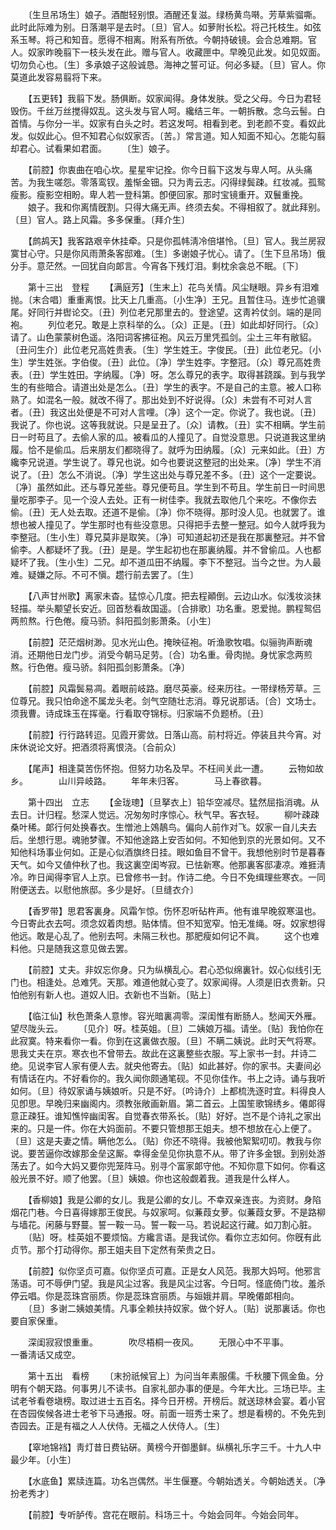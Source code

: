 <!-- { "loadSidebar": true } -->
　　〔生旦吊场生〕娘子。酒酣轻别恨。酒醒还复滋。绿杨黄鸟啭。芳草紫骝嘶。此时此际难为别。日落潮平是去时。〔旦〕官人。如萝附长松。将己托枝生。如弦系玉琴。将己和知音。愿得不相离。附系有所依。今朝持破镜。会合总难期。官人。奴家昨晚翦下一枝头发在此。赠与官人。收藏匣中。早晚见此发。如见奴面。切勿负心也。〔生〕多承娘子这般诚恳。海神之誓可证。何必多疑。〔旦〕官人。你莫道此发容易翦将下来。 

　　【五更转】我翦下发。肠俱断。奴家闻得。身体发肤。受之父母。今日为君轻毁伤。千丝万丝搅得奴乱。这头发与官人呵。纔结三年。一朝拆散。念乌云髻。白首情。与你分一半。奴家有白头之时。若这发呵。相看到老。到老颜不变。看奴此发。似奴此心。但不知君心似奴家否。〔苦。〕常言道。知人知面不知心。怎能勾翦却君心。试看果如君面。 
　　〔生〕娘子。 

　　【前腔】你衷曲在咱心坎。星星牢记拴。你今日翦下这发与卑人呵。从头痛苦。为我生嗟怨。零落鸾钗。羞惭金钿。只为靑云志。闪得绿鬓疎。红妆减。孤鸳瘦影。瘦影空相盼。卑人若一登科第。卽便回家。那时宝镜重开。双鬟重挽。 
　　娘子。我和你离情旣割。只得大痛无声。终须去矣。不得相叙了。就此拜别。〔旦〕官人。路上风霜。多多保重。〔拜介生〕 

　　【鹧鸪天】我客路艰辛休挂牵。只是你孤帏淸冷倍堪怜。〔旦〕官人。我兰房寂寞甘心守。只是你风雨萧条客邸难。〔生〕多谢娘子忧心。请了。〔生下旦吊场〕俄分手。意茫然。一回犹自向郞言。今宵各下残灯泪。剩枕余衾总不眠。〔下〕 

　　第十三出　登程 
　　【满庭芳】〔生末上〕花鸟关情。风尘瞇眼。异乡有泪难抛。〔末合唱〕重重离恨。比天上几重高。〔小生净〕王兄。且暂住马。连步忙追骥尾。好同行并辔论交。〔丑〕列位老兄那里去的。登途望。这靑衿仗剑。端的是同袍。 
　　列位老兄。敢是上京科举的么。〔众〕正是。〔丑〕如此却好同行。〔众〕请了。山色蒙蒙树色遥。洛阳词客拂征袍。风云万里凭孤剑。尘土三年有敝貂。〔丑问生介〕此位老兄高姓贵表。〔生〕学生姓王。字俊民。〔丑〕此位老兄。〔小生〕学生姓张。字伯俊。〔丑〕此位。〔净〕学生姓李。字整冠。〔众〕尊兄高姓贵表。〔丑〕学生姓田。字纳履。〔净〕呀。怎么尊兄的表字。取得甚跷蹊。到与我学生的有些暗合。请道出处是怎么。〔丑〕学生的表字。不是自己的主意。被人口称熟了。如混名一般。就改不得了。那出处到不好说得。〔众〕未尝有不可对人言者。〔丑〕我这出处便是不可对人言哩。〔净〕这个一定。你说了。我也说。〔丑〕我说了。你也说。这等我就说。只是呈丑了。〔众〕请教。〔丑〕实不相瞒。学生前日一时苟且了。去偷人家的瓜。被看瓜的人撞见了。自觉没意思。只说道我这里纳履。恰不是偷瓜。后来朋友们都晓得了。就呼为田纳履。〔众〕元来如此。〔丑〕方纔李兄说道。学生说了。尊兄也说。如今也要说这整冠的出处来。〔净〕学生不消说了。〔丑〕怎么不消说。〔净〕学生这出处与尊兄差不多。〔丑〕这个一定要说。〔净〕虽然如此。还与尊兄差些。尊兄便苟且。学生到不苟且。学生前日一时间思量吃那李子。见一个没人去处。正有一树佳李。我就去取他几个来吃。不像你去偷。〔丑〕无人处去取。还道不是偷。〔净〕你不晓得。那时没人见。也就罢了。谁想也被人撞见了。学生那时也有些没意思。只得把手去整一整冠。如今人就呼我为李整冠。〔生小生〕尊兄莫非是取笑。〔净〕可知道起初还是我在那裏整冠。并不曾偷李。人都疑坏了我。〔丑〕是是。学生起初也在那裏纳履。并不曾偷瓜。人也都疑坏了我。〔生小生〕二兄。却不道瓜田不纳履。李下不整冠。当今之世。为人最难。疑嫌之际。不可不愼。趱行前去罢了。〔生〕 

　　【八声甘州歌】离家未杳。猛惊心几度。把去程顚倒。云边山水。似浅妆淡抹轻描。举头颙望长安近。回首愁看故国遥。〔合排歌〕功名重。恩爱抛。鹏程鸳侣两煎熬。行色倦。瘦马骄。斜阳孤剑影萧条。〔小生〕 

　　【前腔】茫茫烟树渺。见水光山色。掩映征袍。听渔歌牧唱。似骊驹声断魂消。还期他日龙门步。消受今朝马足劳。〔合〕功名重。骨肉抛。身忧家念两煎熬。行色倦。瘦马骄。斜阳孤剑影萧条。〔净〕 

　　【前腔】风霜鬓易凋。着眼前岐路。磨尽英豪。经来历往。一带绿杨芳草。三位尊兄。我只怕命途不属龙头老。剑气空随壮志消。尊兄说那话。〔合〕文场士。须我曹。诗成珠玉在挥毫。行看取夺锦标。归家端不负题桥。〔丑〕 

　　【前腔】行行路转迢。见霞开雾敛。日落山高。前村将近。停装且共今宵。对床休说论文好。把酒须将离恨浇。〔合前众〕 

　　【尾声】相逢莫苦伤怀抱。但努力功名及早。不枉间关此一遭。 
　　云物如故乡。　　　　山川异岐路。 
　　年年未归客。　　　　马上春欲暮。 

　　第十四出　立志 
　　【金珑璁】〔旦拏衣上〕铅华空减尽。猛然屈指消魂。从去日。计归程。愁深人觉远。况匆匆时序惊心。秋气早。客衣轻。 
　　柳叶疎疎桑叶稀。郞行何处换春衣。生憎池上鵁鶄鸟。偏向人前作对飞。奴家一自儿夫去后。坐想行思。魂驰梦骤。不知他途路上安否如何。不知他到京的光景如何。又不知他科场事业何如。正是心似酒旗终日挂。眼如鱼目不曾干。我想他别时节是暮春天气。如今又値仲秋了也。我这裏空闺岑寂。已怯新寒。他那裏客邸凄凉。难捱淸冷。昨日闻得李官人上京。已曾修书一封。作诗二绝。今日不免缉理些寒衣。一同附便送去。以慰他旅邸。多少是好。〔旦缝衣介〕 

　　【香罗带】思君客裏身。风霜乍惊。伤怀忍听砧杵声。他有谁早晚叙寒温也。今日寄此衣去呵。须念奴着肉想。贴体情。但不知宽窄。怕无准绳。呀。奴家想得他远。敢是心乱了。他别去呵。未隔三秋也。那肥瘦如何记不眞。 
　　这个也难料他。只是随我这意见做去罢。 

　　【前腔】丈夫。非奴忘你身。只为纵横乱心。君心恐似绵裏针。奴心似线引无门也。相逢处。总难凭。天那。难道他就心变了。奴家闻得。人须是旧衣贵新。只怕他别有新人也。道奴人旧。衣新也不当新。〔贴上〕 

　　【临江仙】秋色萧条人意惨。容光暗裏凋零。深闺惟有断肠人。愁闻天外雁。望尽陇头云。 
　　〔见介〕呀。桂英姐。〔旦〕二姨娘万福。请坐。〔贴〕我怕你在此寂寞。特来看你一看。你到在这裏做衣服。〔旦〕不瞒二姨说。此时天气将寒。思我丈夫在京。寒衣也不曾带去。故此在这裏整些衣服。写上家书一封。幷诗二绝。见说李官人家有便人去。就央他寄去。〔贴〕如此甚好。你的家书。夫妻间必有情话在内。不好看你的。我久闻你颇通笔砚。不见你佳作。书上之诗。诵与我听如何。〔旦〕待奴家诵与姨娘听。只是不好。〔吟诗介〕上都梳洗逐时宜。料得良人见卽思。早晚归来幽阁内。须教张敞画新眉。第二首云。上国笙歌锦绣乡。僊郞得意正疎狂。谁知憔悴幽闺客。自觉春衣带系长。〔贴〕好好。岂不是个诗礼之家出来的。只是一件。你在大妈面前。不要只管想那王姐夫。想不想放在心上便了。〔旦〕这是夫妻之情。瞒他怎么。〔贴〕你还不晓得。我被他絮絮叨叨。教我与你说。要苦逼你改嫁那金垒这厮。幸得金垒见你执意不从。带了许多金银。到别处游荡去了。如今大妈又要你兜笼阵马。别寻个富家郞守他。不知你意下如何。你看这般光景不好。顺了他罢。〔旦〕姨娘。你也这般觑着我。道我是什么样人。 

　　【香柳娘】我是公卿的女儿。我是公卿的女儿。不幸双亲连丧。为资财。身陷烟花门巷。今日喜得嫁那王俊民。与奴家呵。似蒹葭女萝。似蒹葭女萝。不是路柳与墙花。闲藤与野蔓。誓一鞍一马。誓一鞍一马。若说起这行藏。如刀割心脏。 
　　〔贴〕呀。桂英姐不要烦恼。方纔言语。是我试你。看你立志如何。你旣有此贞节。那个打动得你。那王姐夫目下定然有荣贵之日。 

　　【前腔】似你坚贞可嘉。似你坚贞可嘉。正是女人风范。我那大妈呵。他邪言荡语。可不辱伊门望。我是风尘过客。我是风尘过客。今日呵。怪底倚门妆。羞杀停云唱。你是蕊珠宫丽质。你是蕊珠宫丽质。与姮娥并肩。早晚僊郞相向。 
　　〔旦〕多谢二姨娘美情。凡事全赖扶持奴家。做个好人。〔贴〕说那裏话。你也要自家保重。 

　　深闺寂寂恨重重。　　　　吹尽梧桐一夜风。 
　　无限心中不平事。　　　　一番淸话又成空。 

　　第十五出　看榜 
　　〔末扮祇候官上〕为问当年素服儒。千秋腰下佩金鱼。分明有个朝天路。何事男儿不读书。自家礼部办事的便是。今年大比。三场已毕。主试老爷看卷塡榜。取过进士五百名。择今日开榜。开榜后。就送琼林会宴。着小官在杏园俟候各进士老爷下马通报。呀。前面一班秀士来了。想是看榜的。不免先到杏园去。正是有福之人人伏侍。无福之人伏侍人。〔生〕 

　　【窣地锦裆】靑灯昔日费钻硏。黄榜今开御墨鲜。纵横礼乐字三千。十九人中最少年。〔小生〕 

　　【水底鱼】累牍连篇。功名岂偶然。半生偃蹇。今朝始透关。今朝始透关。〔净扮老秀才〕 

　　【前腔】专听胪传。宫花在眼前。科场三十。今始会同年。今始会同年。 
